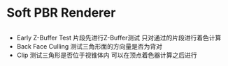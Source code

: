 # Soft PBR Renderer

##
* Early Z-Buffer Test
    片段先进行Z-Buffer测试 只对通过的片段进行着色计算
* Back Face Culling 测试三角形面的方向量是否为背对
* Clip 测试三角形是否位于视锥体内 可以在顶点着色器计算之后进行
